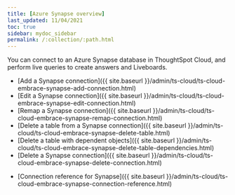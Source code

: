```yaml
---
title: [Azure Synapse overview]
last_updated: 11/04/2021
toc: true
sidebar: mydoc_sidebar
permalink: /:collection/:path.html
---
```

You can connect to an Azure Synapse database in ThoughtSpot Cloud, and perform live queries to create answers and Liveboards.

- [Add a Synapse connection]({{ site.baseurl }}/admin/ts-cloud/ts-cloud-embrace-synapse-add-connection.html)
- [Edit a Synapse connection]({{ site.baseurl }}/admin/ts-cloud/ts-cloud-embrace-synapse-edit-connection.html)
- [Remap a Synapse connection]({{ site.baseurl }}/admin/ts-cloud/ts-cloud-embrace-synapse-remap-connection.html)
- [Delete a table from a Synapse connection]({{ site.baseurl }}/admin/ts-cloud/ts-cloud-embrace-synapse-delete-table.html)
- [Delete a table with dependent objects]({{ site.baseurl }}/admin/ts-cloud/ts-cloud-embrace-synapse-delete-table-dependencies.html)
- [Delete a Synapse connection]({{ site.baseurl }}/admin/ts-cloud/ts-cloud-embrace-synapse-delete-connection.html)
<!-- - [Best Practices for Synapse connections]({{ site.baseurl }}/admin/ts-cloud/ts-cloud-embrace-synapse-best-practices.html) -->
- [Connection reference for Synapse]({{ site.baseurl }}/admin/ts-cloud/ts-cloud-embrace-synapse-connection-reference.html)

